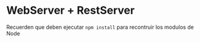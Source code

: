 # WebServer + RestServer

Recuerden que deben ejecutar ```npm install``` para recontruir los modulos de Node